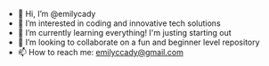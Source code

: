 - 👋 Hi, I’m @emilycady
- 👀 I’m interested in coding and innovative tech solutions
- 🌱 I’m currently learning everything! I'm justing starting out
- 💞️ I’m looking to collaborate on a fun and beginner level repository
- 📫 How to reach me: emilyccady@gmail.com

<!---
emilycady/emilycady is a ✨ special ✨ repository because its `README.md` (this file) appears on your GitHub profile.
You can click the Preview link to take a look at your changes.
--->
